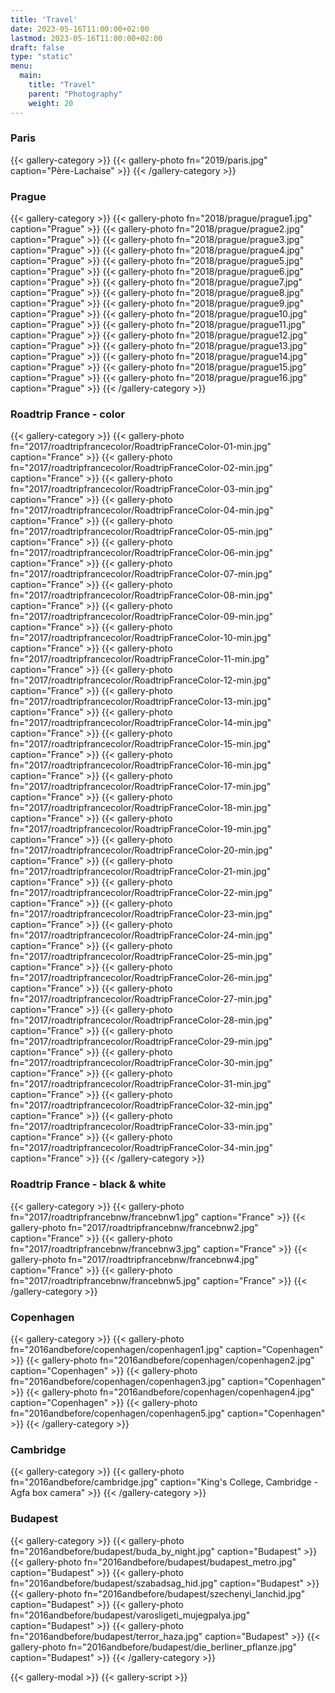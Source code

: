 ```yaml
---
title: 'Travel'
date: 2023-05-16T11:00:00+02:00
lastmod: 2023-05-16T11:00:00+02:00
draft: false
type: "static"
menu:
  main:
    title: "Travel"
    parent: "Photography"
    weight: 20
---
```

### Paris
{{< gallery-category >}}
    {{< gallery-photo fn="2019/paris.jpg" caption="Père-Lachaise" >}}
 {{< /gallery-category >}}

### Prague
 {{< gallery-category >}}
    {{< gallery-photo fn="2018/prague/prague1.jpg" caption="Prague" >}}
    {{< gallery-photo fn="2018/prague/prague2.jpg" caption="Prague" >}}
    {{< gallery-photo fn="2018/prague/prague3.jpg" caption="Prague" >}}
    {{< gallery-photo fn="2018/prague/prague4.jpg" caption="Prague" >}}
    {{< gallery-photo fn="2018/prague/prague5.jpg" caption="Prague" >}}
    {{< gallery-photo fn="2018/prague/prague6.jpg" caption="Prague" >}}
    {{< gallery-photo fn="2018/prague/prague7.jpg" caption="Prague" >}}
    {{< gallery-photo fn="2018/prague/prague8.jpg" caption="Prague" >}}
    {{< gallery-photo fn="2018/prague/prague9.jpg" caption="Prague" >}}
    {{< gallery-photo fn="2018/prague/prague10.jpg" caption="Prague" >}}
    {{< gallery-photo fn="2018/prague/prague11.jpg" caption="Prague" >}}
    {{< gallery-photo fn="2018/prague/prague12.jpg" caption="Prague" >}}
    {{< gallery-photo fn="2018/prague/prague13.jpg" caption="Prague" >}}
    {{< gallery-photo fn="2018/prague/prague14.jpg" caption="Prague" >}}
    {{< gallery-photo fn="2018/prague/prague15.jpg" caption="Prague" >}}
    {{< gallery-photo fn="2018/prague/prague16.jpg" caption="Prague" >}}
{{< /gallery-category >}}

### Roadtrip France - color
{{< gallery-category >}}
    {{< gallery-photo fn="2017/roadtripfrancecolor/RoadtripFranceColor-01-min.jpg" caption="France" >}}
    {{< gallery-photo fn="2017/roadtripfrancecolor/RoadtripFranceColor-02-min.jpg" caption="France" >}}
    {{< gallery-photo fn="2017/roadtripfrancecolor/RoadtripFranceColor-03-min.jpg" caption="France" >}}
    {{< gallery-photo fn="2017/roadtripfrancecolor/RoadtripFranceColor-04-min.jpg" caption="France" >}}
    {{< gallery-photo fn="2017/roadtripfrancecolor/RoadtripFranceColor-05-min.jpg" caption="France" >}}
    {{< gallery-photo fn="2017/roadtripfrancecolor/RoadtripFranceColor-06-min.jpg" caption="France" >}}
    {{< gallery-photo fn="2017/roadtripfrancecolor/RoadtripFranceColor-07-min.jpg" caption="France" >}}
    {{< gallery-photo fn="2017/roadtripfrancecolor/RoadtripFranceColor-08-min.jpg" caption="France" >}}
    {{< gallery-photo fn="2017/roadtripfrancecolor/RoadtripFranceColor-09-min.jpg" caption="France" >}}
    {{< gallery-photo fn="2017/roadtripfrancecolor/RoadtripFranceColor-10-min.jpg" caption="France" >}}
    {{< gallery-photo fn="2017/roadtripfrancecolor/RoadtripFranceColor-11-min.jpg" caption="France" >}}
    {{< gallery-photo fn="2017/roadtripfrancecolor/RoadtripFranceColor-12-min.jpg" caption="France" >}}
    {{< gallery-photo fn="2017/roadtripfrancecolor/RoadtripFranceColor-13-min.jpg" caption="France" >}}
    {{< gallery-photo fn="2017/roadtripfrancecolor/RoadtripFranceColor-14-min.jpg" caption="France" >}}
    {{< gallery-photo fn="2017/roadtripfrancecolor/RoadtripFranceColor-15-min.jpg" caption="France" >}}
    {{< gallery-photo fn="2017/roadtripfrancecolor/RoadtripFranceColor-16-min.jpg" caption="France" >}}
    {{< gallery-photo fn="2017/roadtripfrancecolor/RoadtripFranceColor-17-min.jpg" caption="France" >}}
    {{< gallery-photo fn="2017/roadtripfrancecolor/RoadtripFranceColor-18-min.jpg" caption="France" >}}
    {{< gallery-photo fn="2017/roadtripfrancecolor/RoadtripFranceColor-19-min.jpg" caption="France" >}}
    {{< gallery-photo fn="2017/roadtripfrancecolor/RoadtripFranceColor-20-min.jpg" caption="France" >}}
    {{< gallery-photo fn="2017/roadtripfrancecolor/RoadtripFranceColor-21-min.jpg" caption="France" >}}
    {{< gallery-photo fn="2017/roadtripfrancecolor/RoadtripFranceColor-22-min.jpg" caption="France" >}}
    {{< gallery-photo fn="2017/roadtripfrancecolor/RoadtripFranceColor-23-min.jpg" caption="France" >}}
    {{< gallery-photo fn="2017/roadtripfrancecolor/RoadtripFranceColor-24-min.jpg" caption="France" >}}
    {{< gallery-photo fn="2017/roadtripfrancecolor/RoadtripFranceColor-25-min.jpg" caption="France" >}}
    {{< gallery-photo fn="2017/roadtripfrancecolor/RoadtripFranceColor-26-min.jpg" caption="France" >}}
    {{< gallery-photo fn="2017/roadtripfrancecolor/RoadtripFranceColor-27-min.jpg" caption="France" >}}
    {{< gallery-photo fn="2017/roadtripfrancecolor/RoadtripFranceColor-28-min.jpg" caption="France" >}}
    {{< gallery-photo fn="2017/roadtripfrancecolor/RoadtripFranceColor-29-min.jpg" caption="France" >}}
    {{< gallery-photo fn="2017/roadtripfrancecolor/RoadtripFranceColor-30-min.jpg" caption="France" >}}
    {{< gallery-photo fn="2017/roadtripfrancecolor/RoadtripFranceColor-31-min.jpg" caption="France" >}}
    {{< gallery-photo fn="2017/roadtripfrancecolor/RoadtripFranceColor-32-min.jpg" caption="France" >}}
    {{< gallery-photo fn="2017/roadtripfrancecolor/RoadtripFranceColor-33-min.jpg" caption="France" >}}
    {{< gallery-photo fn="2017/roadtripfrancecolor/RoadtripFranceColor-34-min.jpg" caption="France" >}}
{{< /gallery-category >}}
### Roadtrip France - black & white
{{< gallery-category >}}
    {{< gallery-photo fn="2017/roadtripfrancebnw/francebnw1.jpg" caption="France" >}}
    {{< gallery-photo fn="2017/roadtripfrancebnw/francebnw2.jpg" caption="France" >}}
    {{< gallery-photo fn="2017/roadtripfrancebnw/francebnw3.jpg" caption="France" >}}
    {{< gallery-photo fn="2017/roadtripfrancebnw/francebnw4.jpg" caption="France" >}}
    {{< gallery-photo fn="2017/roadtripfrancebnw/francebnw5.jpg" caption="France" >}}
{{< /gallery-category >}}

### Copenhagen
{{< gallery-category >}}
    {{< gallery-photo fn="2016andbefore/copenhagen/copenhagen1.jpg" caption="Copenhagen" >}}
    {{< gallery-photo fn="2016andbefore/copenhagen/copenhagen2.jpg" caption="Copenhagen" >}}
    {{< gallery-photo fn="2016andbefore/copenhagen/copenhagen3.jpg" caption="Copenhagen" >}}
    {{< gallery-photo fn="2016andbefore/copenhagen/copenhagen4.jpg" caption="Copenhagen" >}}
    {{< gallery-photo fn="2016andbefore/copenhagen/copenhagen5.jpg" caption="Copenhagen" >}}
{{< /gallery-category >}}

### Cambridge
{{< gallery-category >}}
    {{< gallery-photo fn="2016andbefore/cambridge.jpg" caption="King's College, Cambridge - Agfa box camera" >}}
{{< /gallery-category >}}

### Budapest
{{< gallery-category >}}
    {{< gallery-photo fn="2016andbefore/budapest/buda_by_night.jpg" caption="Budapest" >}}
    {{< gallery-photo fn="2016andbefore/budapest/budapest_metro.jpg" caption="Budapest" >}}
    {{< gallery-photo fn="2016andbefore/budapest/szabadsag_hid.jpg" caption="Budapest" >}}
    {{< gallery-photo fn="2016andbefore/budapest/szechenyi_lanchid.jpg" caption="Budapest" >}}
    {{< gallery-photo fn="2016andbefore/budapest/varosligeti_mujegpalya.jpg" caption="Budapest" >}}
    {{< gallery-photo fn="2016andbefore/budapest/terror_haza.jpg" caption="Budapest" >}}
    {{< gallery-photo fn="2016andbefore/budapest/die_berliner_pflanze.jpg" caption="Budapest" >}}
{{< /gallery-category >}}

{{< gallery-modal >}}
{{< gallery-script >}}
<!--more-->
